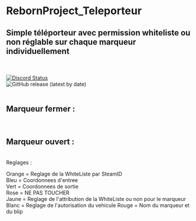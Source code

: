 # RebornProject_Teleporteur

<h2> Simple téléporteur avec permission whiteliste ou non réglable sur chaque marqueur individuellement </h2>
<br>
<br>
<a href="https://discord.gg/E8PtkuU" title="Rejoindre mon Discord" rel="nofollow"><img alt="Discord Status" src="https://camo.githubusercontent.com/44b8926e556de30f615a5d93476bb602ba47e9ab/68747470733a2f2f646973636f72646170702e636f6d2f6170692f6775696c64732f3238353436323933383639313536373632372f7769646765742e706e67" data-canonical-src="https://discordapp.com/api/guilds/285462938691567627/widget.png" style="max-width:100%;"></a>
<br>
<img alt="GitHub release (latest by date)" src="https://img.shields.io/github/v/release/WalterWhite84/RebornProject_Teleporteur?color=ff69b4&label=RebornProject_Teleporteur&logo=RebornProject">
<br>
<br>
<h2>Marqueur fermer : </h2>
<img src=https://imgur.com/0MKXfaf.png alt="" />
<br>
<br>
<h2>Marqueur ouvert : </h2>
<img src=https://imgur.com/tPWqbHE.png alt="" />
<br>
<br>
Reglages : 

<img src=https://imgur.com/XcVXYqi.png alt="" />

Orange = Reglage de la WhiteListe par SteamID <br>
Bleu = Coordonnees d'entree <br>
Vert = Coordonnees de sortie <br>
Rose = NE PAS TOUCHER <br>
Jaune = Reglage de l'attribution de la WhiteListe ou non pour le marqueur <br>
Blanc = Reglage de l'autorisation du vehicule
Rouge = Nom du marqueur et du blip

